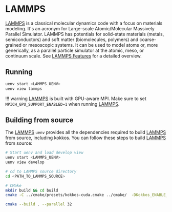 # LAMMPS

[LAMMPS] is a classical molecular dynamics code with a focus on materials modeling. It's an acronym for Large-scale Atomic/Molecular Massively Parallel Simulator. LAMMPS has potentials for solid-state materials (metals, semiconductors) and soft matter (biomolecules, polymers) and coarse-grained or mesoscopic systems. It can be used to model atoms or, more generically, as a parallel particle simulator at the atomic, meso, or continuum scale. See [LAMMPS Features] for a detailed overview.

## Running

```bash
uenv start <LAMMPS_UENV>
uenv view lammps
```

!!! warning
    [LAMMPS] is built with GPU-aware MPI. Make sure to set `MPICH_GPU_SUPPORT_ENABLED=1` when running [LAMMPS].

## Building from source

The [LAMMPS] `uenv` provides all the dependencies required to build [LAMMPS] from source, including kokkos. You can follow these steps to build [LAMMPS] from source:

```bash
# Start uenv and load develop view
uenv start <LAMMPS_UENV>
uenv view develop

# cd to LAMMPS source directory
cd <PATH_TO_LAMMPS_SOURCE>

# CMake
mkdir build && cd build
cmake -C ../cmake/presets/kokkos-cuda.cmake ../cmake/  -DKokkos_ENABLE_IMPL_CUDA_MALLOC_ASYNC=OFF -DKokkos_ARCH_NATIVE=yes -DKokkos_ARCH_HOPPER90=yes

cmake --build . --parallel 32
```

[LAMMPS]: https://www.lammps.org/
[LAMMPS Features]: https://docs.lammps.org/Intro_features.html

